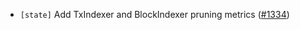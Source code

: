 - `[state]` Add TxIndexer and BlockIndexer pruning metrics
  ([\#1334](https://github.com/cometbft/cometbft/issues/1334))